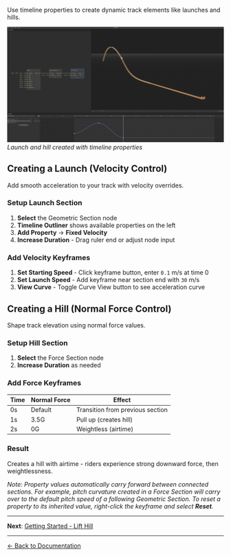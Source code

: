 Use timeline properties to create dynamic track elements like launches and hills.

![Launch and Hill](../images/controlling-properties.png)
_Launch and hill created with timeline properties_

## Creating a Launch (Velocity Control)

Add smooth acceleration to your track with velocity overrides.

### Setup Launch Section

1. **Select** the Geometric Section node
2. **Timeline Outliner** shows available properties on the left
3. **Add Property** → **Fixed Velocity**
4. **Increase Duration** - Drag ruler end or adjust node input

### Add Velocity Keyframes

1. **Set Starting Speed** - Click keyframe button, enter `0.1` m/s at time 0
2. **Set Launch Speed** - Add keyframe near section end with `30` m/s
3. **View Curve** - Toggle Curve View button to see acceleration curve

## Creating a Hill (Normal Force Control)

Shape track elevation using normal force values.

### Setup Hill Section

1. **Select** the Force Section node
2. **Increase Duration** as needed

### Add Force Keyframes

| Time | Normal Force | Effect                           |
| ---- | ------------ | -------------------------------- |
| 0s   | Default      | Transition from previous section |
| 1s   | 3.5G         | Pull up (creates hill)           |
| 2s   | 0G           | Weightless (airtime)             |

### Result

Creates a hill with airtime - riders experience strong downward force, then weightlessness.

_Note: Property values automatically carry forward between connected sections. For example, pitch curvature created in a Force Section will carry over to the default pitch speed of a following Geometric Section. To reset a property to its inherited value, right-click the keyframe and select **Reset**._

---

**Next**: [Getting Started - Lift Hill](lift-hill.md)

---

[← Back to Documentation](../)
